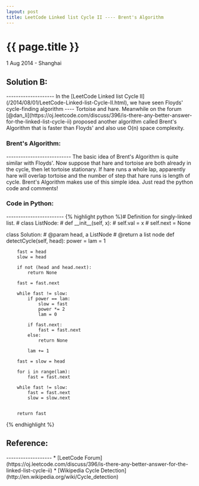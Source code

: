 ```yaml
---
layout: post
title: LeetCode Linked list Cycle II ---- Brent's Algorithm
---
```


{{ page.title }}
================

<p class="meta">1 Aug 2014 - Shanghai</p>

<h2>Solution B:</h2>
--------------------
In the [LeetCode Linked list Cycle II](/2014/08/01/LeetCode-Linked-list-Cycle-II.html), we have seen Floyds' cycle-finding algorithm ---- Tortoise and hare. Meanwhile on the forum [@dan_li](https://oj.leetcode.com/discuss/396/is-there-any-better-answer-for-the-linked-list-cycle-ii) proposed another algorithm called Brent's Algorithm that is faster than Floyds' and also use <span class="math">O(n)</span> space complexity.

<h3>Brent's Algorithm:</h3>
---------------------------
The basic idea of Brent's Algorithm is quite similar with Floyds'. Now suppose that hare and tortoise are both already in the cycle, then let tortoise stationary. If hare runs a whole lap, apparently hare will overlap tortoise and the number of step that hare runs is length of cycle. Brent's Algorithm makes use of this simple idea. Just read the python code and comments! 

<h3>Code in Python:</h3>
------------------------
{% highlight python %}# Definition for singly-linked list.
# class ListNode:
#     def __init__(self, x):
#         self.val = x
#         self.next = None

class Solution:
    # @param head, a ListNode
    # @return a list node
    def detectCycle(self, head):
        power = lam = 1
        
        fast = head
        slow = head
        
        if not (head and head.next):
            return None
            
        fast = fast.next
        
        while fast != slow:
            if power == lam:
                slow = fast
                power *= 2
                lam = 0
            
            if fast.next:
                fast = fast.next
            else:
                return None
                
            lam += 1
           
        fast = slow = head
        
        for i in range(lam):
            fast = fast.next
        
        while fast != slow:
            fast = fast.next
            slow = slow.next
        
        
        return fast
{% endhighlight %}

<h2>Reference:</h2>
-------------------
* [LeetCode Forum](https://oj.leetcode.com/discuss/396/is-there-any-better-answer-for-the-linked-list-cycle-ii)
* [Wikipedia Cycle Detection](http://en.wikipedia.org/wiki/Cycle_detection)